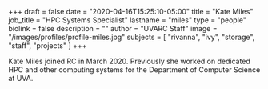 +++
draft = false
date = "2020-04-16T15:25:10-05:00"
title = "Kate Miles"
job_title = "HPC Systems Specialist"
lastname = "miles"
type = "people"
biolink = false
description = ""
author = "UVARC Staff"
image = "/images/profiles/profile-miles.jpg"
subjects = [
  "rivanna",
  "ivy",
  "storage",
  "staff",
  "projects"
]
+++

Kate Miles joined RC in March 2020. Previously she worked on dedicated HPC and other computing systems for the Department of Computer Science at UVA.

